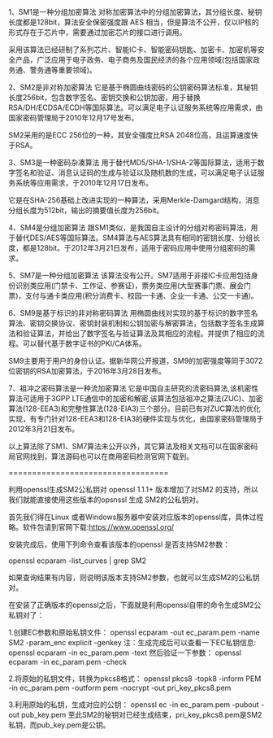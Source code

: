 
1、SM1是一种分组加密算法
对称加密算法中的分组加密算法，其分组长度、秘钥长度都是128bit，算法安全保密强度跟 AES 相当，但是算法不公开，仅以IP核的形式存在于芯片中，需要通过加密芯片的接口进行调用。

采用该算法已经研制了系列芯片、智能IC卡、智能密码钥匙、加密卡、加密机等安全产品，广泛应用于电子政务、电子商务及国民经济的各个应用领域(包括国家政务通、警务通等重要领域)。

2、SM2是非对称加密算法
它是基于椭圆曲线密码的公钥密码算法标准，其秘钥长度256bit，包含数字签名、密钥交换和公钥加密，用于替换RSA/DH/ECDSA/ECDH等国际算法。可以满足电子认证服务系统等应用需求，由国家密码管理局于2010年12月17号发布。

SM2采用的是ECC 256位的一种，其安全强度比RSA 2048位高，且运算速度快于RSA。

3、SM3是一种密码杂凑算法
用于替代MD5/SHA-1/SHA-2等国际算法，适用于数字签名和验证、消息认证码的生成与验证以及随机数的生成，可以满足电子认证服务系统等应用需求，于2010年12月17日发布。

它是在SHA-256基础上改进实现的一种算法，采用Merkle-Damgard结构，消息分组长度为512bit，输出的摘要值长度为256bit。

4、SM4是分组加密算法
跟SM1类似，是我国自主设计的分组对称密码算法，用于替代DES/AES等国际算法。SM4算法与AES算法具有相同的密钥长度、分组长度，都是128bit。于2012年3月21日发布，适用于密码应用中使用分组密码的需求。

5、SM7是一种分组加密算法
该算法没有公开。SM7适用于非接IC卡应用包括身份识别类应用(门禁卡、工作证、参赛证)，票务类应用(大型赛事门票、展会门票)，支付与通卡类应用(积分消费卡、校园一卡通、企业一卡通、公交一卡通)。

6、SM9是基于标识的非对称密码算法
用椭圆曲线对实现的基于标识的数字签名算法、密钥交换协议、密钥封装机制和公钥加密与解密算法，包括数字签名生成算法和验证算法，并给出了数字签名与验证算法及其相应的流程。并提供了相应的流程。可以替代基于数字证书的PKI/CA体系。

SM9主要用于用户的身份认证。据新华网公开报道，SM9的加密强度等同于3072位密钥的RSA加密算法，于2016年3月28日发布。

7、祖冲之密码算法是一种流加密算法
它是中国自主研究的流密码算法,该机密性算法可适用于3GPP LTE通信中的加密和解密,该算法包括祖冲之算法(ZUC)、加密算法(128-EEA3)和完整性算法(128-EIA3)三个部分。目前已有对ZUC算法的优化实现，有专门针对128-EEA3和128-EIA3的硬件实现与优化，由国家密码管理局于2012年3月21日发布。

以上算法除了SM1、SM7算法未公开以外，其它算法及相关文档可以在国家密码局官网找到，算法源码也可以在商用密码检测官网下载到。




==================================


利用openssl生成SM2公私钥对
openssl 1.1.1+ 版本增加了对SM2 的支持，所以我们就能直接使用这些版本的opsnssl 生成 SM2的公私钥对。

首先我们得在Linux 或者Windows服务器中安装对应版本的openssl库，具体过程略。软件包请到官网下载:https://www.openssl.org/

安装完成后，使用下列命令查看该版本的openssl 是否支持SM2参数：

openssl ecparam -list_curves | grep SM2

如果查询结果有内容，则说明该版本支持SM2参数，也就可以生成SM2的公私钥对。

在安装了正确版本的openssl之后，下面就是利用openssl自带的命令生成SM2公私钥对了：

1.创建EC参数和原始私钥文件：
openssl ecparam -out ec_param.pem -name SM2 -param_enc explicit -genkey
注：生成完成后可以查看一下EC私钥信息:
openssl ecparam -in ec_param.pem -text
然后验证一下参数：
openssl ecparam -in ec_param.pem -check

2.将原始的私钥文件，转换为pkcs8格式：
openssl pkcs8 -topk8 -inform PEM -in ec_param.pem -outform pem -nocrypt -out pri_key_pkcs8.pem

3.利用原始的私钥，生成对应的公钥：
openssl ec -in ec_param.pem -pubout -out pub_key.pem
至此SM2的秘钥对已经生成结束，pri_key_pkcs8.pem是SM2私钥，而pub_key.pem是公钥。
